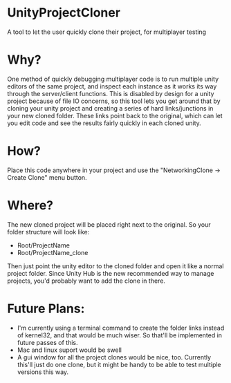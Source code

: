 # UnityProjectCloner
A tool to let the user quickly clone their project, for multiplayer testing

# Why?
One method of quickly debugging multiplayer code is to run multiple unity editors of the same project, and inspect each instance as it works its way through the server/client functions. This is disabled by design for a unity project because of file IO concerns, so this tool lets you get around that by cloning your unity project and creating a series of hard links/junctions in your new cloned folder. These links point back to the original, which can let you edit code and see the results fairly quickly in each cloned unity.

# How?
Place this code anywhere in your project and use the "NetworkingClone -> Create Clone" menu button. 

# Where?
The new cloned project will be placed right next to the original. So your folder structure will look like:
- Root/ProjectName
- Root/ProjectName_clone

Then just point the unity editor to the cloned folder and open it like a normal project folder. Since Unity Hub is the new recommended way to manage projects, you'd probably want to add the clone in there.

# Future Plans:
- I'm currently using a terminal command to create the folder links instead of kernel32, and that would be much wiser. So that'll be implemented in future passes of this.
- Mac and linux suport would be swell
- A gui window for all the project clones would be nice, too. Currently this'll just do one clone, but it might be handy to be able to test multiple versions this way.
